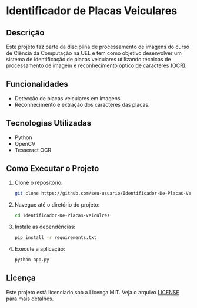 # Identificador de Placas Veiculares

## Descrição
Este projeto faz parte da disciplina de processamento de imagens do curso de Ciência da Computação na UEL e tem como objetivo desenvolver um sistema de identificação de placas veiculares utilizando técnicas de processamento de imagem e reconhecimento óptico de caracteres (OCR).

## Funcionalidades
- Detecção de placas veiculares em imagens.
- Reconhecimento e extração dos caracteres das placas.

## Tecnologias Utilizadas
- Python
- OpenCV
- Tesseract OCR

## Como Executar o Projeto
1. Clone o repositório:
    ```bash
    git clone https://github.com/seu-usuario/Identificador-De-Placas-Veiculres.git
    ```
2. Navegue até o diretório do projeto:
    ```bash
    cd Identificador-De-Placas-Veiculres
    ```
3. Instale as dependências:
    ```bash
    pip install -r requirements.txt
    ```
4. Execute a aplicação:
    ```bash
    python app.py
    ```

## Licença
Este projeto está licenciado sob a Licença MIT. Veja o arquivo [LICENSE](LICENSE) para mais detalhes.

